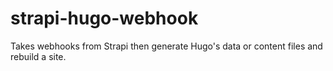 # strapi-hugo-webhook

Takes webhooks from Strapi then generate Hugo's data or content files and rebuild a site.
